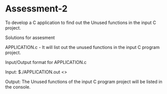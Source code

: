 # Assessment-2
To develop a C application to find out the Unused functions in the input C project.

Solutions for assesment

APPLICATION.c - It will list out the unused functions in the input C program project.

Input/Output format for APPLICATION.c

Input: $./APPLICATION.out <<folder path of the input C program project>>

Output: The Unused functions of the input C program project will be listed in the console.
